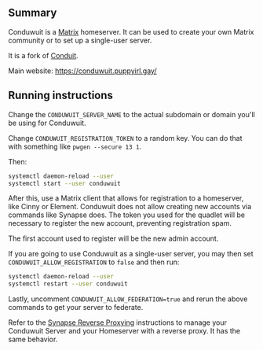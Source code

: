 ## Summary

Conduwuit is a [Matrix](https://matrix.org/) homeserver.
It can be used to create your own Matrix community or to set up a single-user server.

It is a fork of [Conduit](https://conduit.rs/).

Main website: https://conduwuit.puppyirl.gay/

## Running instructions

Change the `CONDUWUIT_SERVER_NAME` to the actual subdomain or domain you'll be using for Conduwuit.

Change `CONDUWUIT_REGISTRATION_TOKEN` to a random key. You can do that with something like `pwgen --secure 13 1`.

Then:

```bash
systemctl daemon-reload --user
systemctl start --user conduwuit
```

After this, use a Matrix client that allows for registration to a homeserver, like Cinny or Element. Conduwuit does not allow creating new accounts via commands like Synapse does. The token you used for the quadlet will be necessary to register the new account, preventing registration spam.

The first account used to register will be the new admin account.

If you are going to use Conduwuit as a single-user server, you may then set `CONDUWUIT_ALLOW_REGISTRATION` to `false` and then run:

```bash
systemctl daemon-reload --user
systemctl restart --user conduwuit
```

Lastly, uncomment `CONDUWUIT_ALLOW_FEDERATION=true` and rerun the above commands to get your server to federate.

Refer to the [Synapse Reverse Proxying](../synapse/README.md#reverse-proxying)
instructions to manage your Conduwuit Server and your Homeserver with a reverse
proxy. It has the same behavior.
